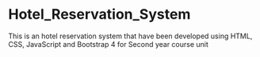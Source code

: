 # Hotel_Reservation_System
This is an hotel reservation system that have been developed using HTML, CSS, JavaScript and Bootstrap 4 for Second year course unit
